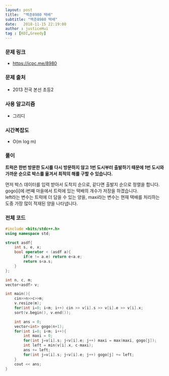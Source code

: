 ```yaml
---
layout: post
title:  "백준8980 택배"
subtitle: "백준8980 택배"
date:   2018-11-15 22:19:00
author : justiceHui
tag : [KOI,Greedy]
---
```


### 문제 링크
* https://icpc.me/8980

### 문제 출처
* 2013 전국 본선 초등2

### 사용 알고리즘
* 그리디

### 시간복잡도
* O(m log m)

### 풀이
<b>트럭은 한번 방문한 도시를 다시 방문하지 않고 1번 도시부터 출발하기 때문에 1번 도시와 가까운 순으로 박스를 옮겨서 최적의 해를 구할 수 있습니다.<br></b>

먼저 박스 데이터를 입력 받아서 도착지 순으로, 같다면 출발지 순으로 정렬을 합니다.<br>
gogo[i]에 i번째 마을에서 트럭에 있는 택배의 개수가 저장을 하겠습니다.<br>
left라는 변수는 트럭에 더 담을 수 있는 양을, maxi라는 변수는 현재 택배를 처리하는 도중 가장 많이 적재된 양을 나타냅니다.<br>


### 전체 코드
```cpp
#include <bits/stdc++.h>
using namespace std;

struct asdf{
	int s, e, x;
	bool operator < (asdf a){
		if(e != a.e) return e<a.e;
		return s<a.s;
	}
};

int n, c, m;
vector<asdf> v;

int main(){
	cin>>n>>c>>m;
	v.resize(m);
	for(int i=0; i<m; i++) cin >> v[i].s >> v[i].e >> v[i].x;
	sort(v.begin(), v.end());

	int ans = 0;
	vector<int> gogo(n+1);
	for(int i=0; i<m; i++){
		int maxi = 0;
		for(int j=v[i].s; j<v[i].e; j++) maxi = max(maxi, gogo[j]);
		int left = min(v[i].x, c-maxi);
		ans += left;
		for(int j=v[i].s; j<v[i].e; j++) gogo[j] += left;
	}
	cout << ans;
}
```
